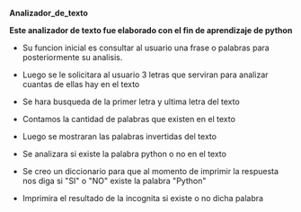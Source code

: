 **Analizador_de_texto**

**Este analizador de texto fue elaborado con el fin de aprendizaje de python**

- Su funcion inicial es consultar al usuario una frase o palabras para posteriormente su analisis.

- Luego se le solicitara al usuario 3 letras que serviran para analizar cuantas de ellas hay en el texto

- Se hara busqueda de la primer letra y ultima letra del texto

- Contamos la cantidad de palabras que existen en el texto 

- Luego se mostraran las palabras invertidas del texto

- Se analizara si existe la palabra python o no en el texto

- Se creo un diccionario para que al momento de imprimir la respuesta nos diga si "SI" o "NO" existe la palabra "Python"

- Imprimira el resultado de la incognita si existe o no dicha palabra
